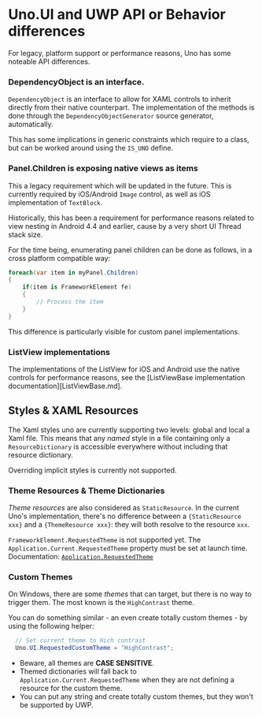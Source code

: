 # Uno.UI and UWP API or Behavior differences

For legacy, platform support or performance reasons, Uno has some noteable API differences.

### DependencyObject is an interface.
`DependencyObject` is an interface to allow for XAML controls to inherit directly from their native counterpart. The implementation of the methods is done through the `DependencyObjectGenerator` source generator, automatically.

This has some implications in generic constraints which require to a class, but can be worked around using the `IS_UNO` define.

### Panel.Children is exposing native views as items
This a legacy requirement which will be updated in the future. This is currently required by iOS/Android `Image` control, as well as iOS implementation of `TextBlock`.

Historically, this has been a requirement for performance reasons related to view nesting in Android 4.4 and earlier, cause by a very short UI Thread stack size.

For the time being, enumerating panel children can be done as follows, in a cross platform compatible way:

```csharp
foreach(var item in myPanel.Children)
{
    if(item is FrameworkElement fe)
    {
        // Process the item
    }
}
```

This difference is particularly visible for custom panel implementations.

### ListView implementations

The implementations of the ListView for iOS and Android use the native controls for performance reasons, see the [ListViewBase implementation documentation][ListViewBase.md].

## Styles & XAML Resources

The Xaml styles uno are currently supporting two levels: global and local a Xaml file. This means that any *named* style in a file containing only a `ResourceDictionary` is accessible everywhere without including that resource dictionary.

Overriding implicit styles is currently not supported.

### Theme Resources & Theme Dictionaries

_Theme resources_ are also considered as `StaticResource`. In the current Uno's implementation, there's
no difference between a `{StaticResource xxx}` and a `{ThemeResource xxx}`: they will both resolve to
the resource `xxx`.

`FrameworkElement.RequestedTheme` is not supported yet. The `Application.Current.RequestedTheme` property
must be set at launch time. Documentation: [`Application.RequestedTheme`](https://docs.microsoft.com/en-us/uwp/api/windows.ui.xaml.application.requestedtheme)

### Custom Themes

On Windows, there are some _themes_ that can target, but there is no way to trigger them. The most
known is the `HighContrast` theme.

You can do something similar - an even create totally custom themes - by using the following helper:

``` csharp
  // Set current theme to Hich contrast
  Uno.UI.RequestedCustomTheme = "HighContrast";
```

* Beware, all themes are **CASE SENSITIVE**.
* Themed dictionaries will fall back to `Application.Current.RequestedTheme` when they are not
  defining a resource for the custom theme.
* You can put any string and create totally custom themes, but they won't be supported by UWP.
